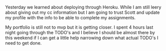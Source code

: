 Yesterday we learned about deploying through Heroku. While I am still leery about giving out my cc information but I am going to trust Scott and update my profile with the info to be able to complete my assignments.

My portfolio is still not to mvp but it is getting closer. I spent 4 hours last night going through the TODO's and I believe I should be almost there by this weekend if I can get a little help narrowing down what actual TODO's I need to get done.
